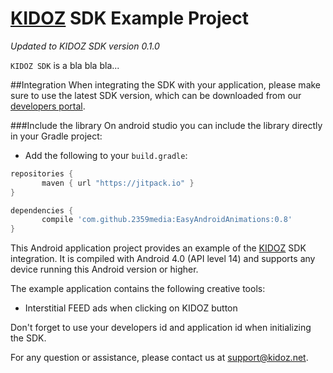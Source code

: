 [KIDOZ][] SDK Example Project
======================================

*Updated to KIDOZ SDK version 0.1.0* 

`KIDOZ SDK` is a bla bla bla...

##Integration
When integrating the SDK with your application, please make sure to use the latest SDK version, which can be downloaded from our [developers portal](http://www.kidoz.net).

###Include the library
On android studio you can include the library directly in your Gradle project:

 - 	Add the following to your `build.gradle`:
 ```gradle
repositories {
	    maven { url "https://jitpack.io" }
}

dependencies {
	    compile 'com.github.2359media:EasyAndroidAnimations:0.8'
}
``` 

This Android application project provides an example of the [KIDOZ][] SDK integration.
It is compiled with Android 4.0 (API level 14) and supports any device running this Android version or higher.

The example application contains the following creative tools:
* Interstitial  FEED ads when clicking on KIDOZ button

Don't forget to use your developers id and application id when initializing the SDK.


For any question or assistance, please contact us at support@kidoz.net.

[KIDOZ]: http://www.kidoz.net


